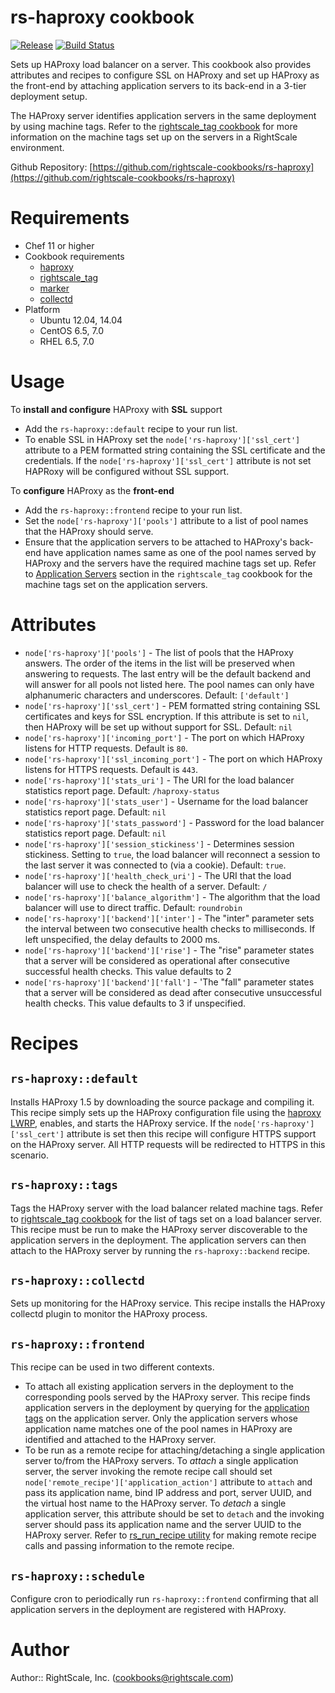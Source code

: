 # rs-haproxy cookbook

[![Release](https://img.shields.io/github/release/rightscale-cookbooks/rs-haproxy.svg?style=flat)][release]
[![Build Status](https://img.shields.io/travis/rightscale-cookbooks/rs-haproxy.svg?style=flat)][travis]

[release]: https://github.com/rightscale-cookbooks/rs-haproxy/releases/latest
[travis]: https://travis-ci.org/rightscale-cookbooks/rs-haproxy

Sets up HAProxy load balancer on a server. This cookbook also provides attributes and recipes to
configure SSL on HAProxy and set up HAProxy as the front-end by attaching application servers to its
back-end in a 3-tier deployment setup.

The HAProxy server identifies application servers in the same deployment by using machine tags.
Refer to the [rightscale_tag cookbook][RightScale Tag] for more information on the machine tags
set up on the servers in a RightScale environment.

Github Repository: [https://github.com/rightscale-cookbooks/rs-haproxy](https://github.com/rightscale-cookbooks/rs-haproxy)

[RightScale Tag]: https://github.com/rightscale-cookbooks/rightscale_tag

# Requirements

* Chef 11 or higher
* Cookbook requirements
  * [haproxy](http://community.opscode.com/cookbooks/haproxy)
  * [rightscale_tag](http://community.opscode.com/cookbooks/rightscale_tag)
  * [marker](http://community.opscode.com/cookbooks/marker)
  * [collectd](https://github.com/rightscale-cookbooks-contrib/chef-collectd)
* Platform
  * Ubuntu 12.04, 14.04
  * CentOS 6.5, 7.0
  * RHEL 6.5, 7.0

# Usage

To **install and configure** HAProxy with **SSL** support

* Add the `rs-haproxy::default` recipe to your run list.
* To enable SSL in HAProxy set the `node['rs-haproxy']['ssl_cert']` attribute to a PEM formatted
string containing the SSL certificate and the credentials. If the `node['rs-haproxy']['ssl_cert']`
attribute is not set HAPRoxy will be configured without SSL support.

To **configure** HAProxy as the **front-end**

* Add the `rs-haproxy::frontend` recipe to your run list.
* Set the `node['rs-haproxy']['pools']` attribute to a list of pool names that the HAProxy should
serve.
* Ensure that the application servers to be attached to HAProxy's back-end have application names
same as one of the pool names served by HAProxy and the servers have the required machine tags
set up. Refer to [Application Servers][Application Servers] section in the `rightscale_tag` cookbook
for the machine tags set on the application servers.

[Application Servers]: https://github.com/rightscale-cookbooks/rightscale_tag#application-servers

# Attributes

* `node['rs-haproxy']['pools']` - The list of pools that the HAProxy answers. The order
of the items in the list will be preserved when answering to requests. The last entry will
be the default backend and will answer for all pools not listed here. The pool names can only
have alphanumeric characters and underscores. Default: `['default']`
* `node['rs-haproxy']['ssl_cert']` - PEM formatted string containing SSL certificates and keys for SSL
encryption. If this attribute is set to `nil`, then HAProxy will be set up without support for
SSL. Default: `nil`
* `node['rs-haproxy']['incoming_port']` - The port on which HAProxy listens for HTTP requests. Default is `80`.
* `node['rs-haproxy']['ssl_incoming_port']` - The port on which HAProxy listens for HTTPS requests. Default is `443`.
* `node['rs-haproxy']['stats_uri']` - The URI for the load balancer statistics report 
page. Default: `/haproxy-status`
* `node['rs-haproxy']['stats_user']` - Username for the load balancer statistics report 
page. Default: `nil`
* `node['rs-haproxy']['stats_password']` - Password for the load balancer statistics
report page. Default: `nil`
* `node['rs-haproxy']['session_stickiness']` - Determines session stickiness. Setting to
`true`, the load balancer will reconnect a session to the last server it was connected
to (via a cookie). Default: `true`.
* `node['rs-haproxy']['health_check_uri']` - The URI that the load balancer will use to
check the health of a server. Default: `/`
* `node['rs-haproxy']['balance_algorithm']` - The algorithm that the load balancer will use to
direct traffic. Default: `roundrobin`
* `node['rs-haproxy']['backend']['inter']` - The "inter" parameter sets the interval between
two consecutive health checks to <delay> milliseconds. If left unspecified, the delay defaults to 2000 ms.
* `node['rs-haproxy']['backend']['rise']` - The "rise" parameter states that a server will be considered
 as operational after <count> consecutive successful health checks. This value defaults to 2
* `node['rs-haproxy']['backend']['fall']` - 'The "fall" parameter states that a server will be considered
as dead after <count> consecutive unsuccessful health checks. This value defaults to 3 if unspecified.

# Recipes

## `rs-haproxy::default`

Installs HAProxy 1.5 by downloading the source package and compiling it. This recipe simply sets up
the HAProxy configuration file using the [haproxy LWRP](https://github.com/hw-cookbooks/haproxy#haproxy),
enables, and starts the HAProxy service. If the `node['rs-haproxy']['ssl_cert']` attribute is set
then this recipe will configure HTTPS support on the HAProxy server. All HTTP requests will be
redirected to HTTPS in this scenario.

## `rs-haproxy::tags`

Tags the HAProxy server with the load balancer related machine tags. Refer to [rightscale_tag cookbook][Load Balancer Tags]
for the list of tags set on a load balancer server. This recipe must be run to make the HAProxy server
discoverable to the application servers in the deployment. The application servers can then attach to
the HAProxy server by running the `rs-haproxy::backend` recipe.

## `rs-haproxy::collectd`

Sets up monitoring for the HAProxy service. This recipe installs the HAProxy collectd plugin to monitor
the HAProxy process.

## `rs-haproxy::frontend`

This recipe can be used in two different contexts.

* To attach all existing application servers in the deployment to the corresponding pools served by
the HAProxy server. This recipe finds application servers in the deployment by querying for the
[application tags][Application Server Tags] on the application server. Only the application servers
whose application name matches one of the pool names in HAProxy are identified and attached to the
HAProxy server.
* To be run as a remote recipe for attaching/detaching a single application server to/from the HAProxy
servers. To *attach* a single application server, the server invoking the remote recipe call should
set `node['remote_recipe']['application_action']` attribute to `attach` and pass its application
name, bind IP address and port, server UUID, and the virtual host name to the HAProxy server.
To *detach* a single application server, this attribute should be set to `detach` and the invoking
server should pass its application name and the server UUID to the HAProxy server. Refer to
[rs_run_recipe utility][rs_run_recipe] for making remote recipe calls and passing information to the
remote recipe.

## `rs-haproxy::schedule`

Configure cron to periodically run `rs-haproxy::frontend` confirming that all application servers in the
deployment are registered with HAProxy.

[rs_run_recipe]: http://support.rightscale.com/12-Guides/RightLink/02-RightLink_5.9/Using_RightLink/Command_Line_Utilities#rs_run_recipe
[Load Balancer Tags]: https://github.com/rightscale-cookbooks/rightscale_tag#load-balancer-servers
[Application Server Tags]: https://github.com/rightscale-cookbooks/rightscale_tag#application-servers

# Author

Author:: RightScale, Inc. (<cookbooks@rightscale.com>)
